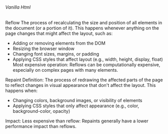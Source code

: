 ###### Vanilla Html
Reflow
The process of recalculating the size and position of all elements in the document (or a portion of it). This happens whenever anything on the page changes that might affect the layout, such as:

- Adding or removing elements from the DOM
- Resizing the browser window
- Changing font sizes, margins, or padding
- Applying CSS styles that affect layout (e.g., width, height, display, float)
Most expensive operation: Reflows can be computationally expensive, especially on complex pages with many elements.

Repaint
Definition: The process of redrawing the affected parts of the page to reflect changes in visual appearance that don't affect the layout. This happens when:

- Changing colors, background images, or visibility of elements
- Applying CSS styles that only affect appearance (e.g., color, background-color, opacity)

Impact:
Less expensive than reflow: Repaints generally have a lower performance impact than reflows.